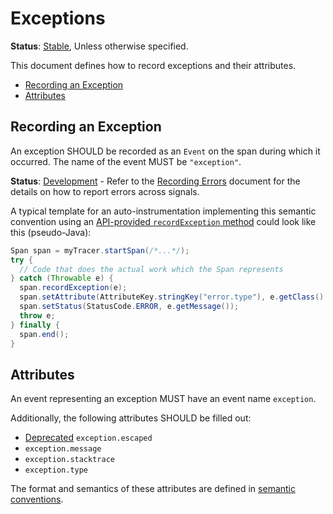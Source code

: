 # Exceptions

**Status**: [Stable](../document-status.md), Unless otherwise specified.

This document defines how to record exceptions and their attributes.

<!-- toc -->

- [Recording an Exception](#recording-an-exception)
- [Attributes](#attributes)

<!-- tocstop -->

## Recording an Exception

An exception SHOULD be recorded as an `Event` on the span during which it occurred.
The name of the event MUST be `"exception"`.

<!-- TODO: update to semconv tag once merged and released  -->
**Status**: [Development](../document-status.md) - Refer to the [Recording Errors](https://github.com/open-telemetry/semantic-conventions/blob/v1.30.0/docs/general/recording-errors.md) document for the details on how to report errors across signals.

A typical template for an auto-instrumentation implementing this semantic convention
using an [API-provided `recordException` method](api.md#record-exception)
could look like this (pseudo-Java):

```java
Span span = myTracer.startSpan(/*...*/);
try {
  // Code that does the actual work which the Span represents
} catch (Throwable e) {
  span.recordException(e);
  span.setAttribute(AttributeKey.stringKey("error.type"), e.getClass().getCanonicalName())
  span.setStatus(StatusCode.ERROR, e.getMessage());
  throw e;
} finally {
  span.end();
}
```

## Attributes

An event representing an exception MUST have an
event name `exception`.

Additionally, the following attributes SHOULD be
filled out:

- [Deprecated](../document-status.md) `exception.escaped`
- `exception.message`
- `exception.stacktrace`
- `exception.type`

The format and semantics of these attributes are
defined in [semantic conventions](https://github.com/open-telemetry/semantic-conventions/blob/main/docs/exceptions/exceptions-spans.md).
